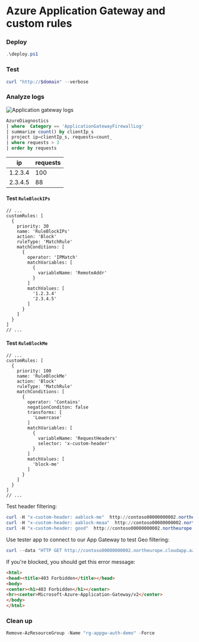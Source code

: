 # Azure Application Gateway and custom rules

### Deploy

```powershell
.\deploy.ps1
```

### Test

```powershell
curl "http://$domain" --verbose
```

### Analyze logs

![Application gateway logs](https://user-images.githubusercontent.com/2357647/207596514-c6c7bea1-b68b-45fa-a6ca-0ecb3a2f7bbe.png)

```sql
AzureDiagnostics
| where  Category == 'ApplicationGatewayFirewallLog'
| summarize count() by clientIp_s
| project ip=clientIp_s, requests=count_
| where requests > 3
| order by requests
```

| ip      | requests |
| ------- | -------- |
| 1.2.3.4 | 100      |
| 2.3.4.5 | 88       |

#### Test `RuleBlockIPs`

```bicep
// ...
customRules: [
  {
    priority: 30
    name: 'RuleBlockIPs'
    action: 'Block'
    ruleType: 'MatchRule'
    matchConditions: [
      {
        operator: 'IPMatch'
        matchVariables: [
          {
            variableName: 'RemoteAddr'
          }
        ]
        matchValues: [
          '1.2.3.4'
          '2.3.4.5'
        ]
      }
    ]
  }
]
// ...
```

#### Test `RuleBlockMe`

```bicep
// ...
customRules: [
  {
    priority: 100
    name: 'RuleBlockMe'
    action: 'Block'
    ruleType: 'MatchRule'
    matchConditions: [
      {
        operator: 'Contains'
        negationConditon: false
        transforms: [
          'Lowercase'
        ]
        matchVariables: [
          {
            variableName: 'RequestHeaders'
            selector: 'x-custom-header'
          }
        ]
        matchValues: [
          'block-me'
        ]
      }
    ]
  }
]
// ...
```

Test header filtering:

```powershell
curl -H "x-custom-header: aablock-me"  http://contoso00000000002.northeurope.cloudapp.azure.com/pages/echo
curl -H "x-custom-header: aablock-meaa"  http://contoso00000000002.northeurope.cloudapp.azure.com/pages/echo
curl -H "x-custom-header: good"  http://contoso00000000002.northeurope.cloudapp.azure.com/pages/echo
```

Use tester app to connect to our App Gateway to test Geo filtering:

```powershell
curl --data "HTTP GET http://contoso00000000002.northeurope.cloudapp.azure.com/pages/echo"  http://contoso00000000020-tester.azurewebsites.net/api/commands
```

If you're blocked, you should get this error message:

```html
<html>
<head><title>403 Forbidden</title></head>
<body>
<center><h1>403 Forbidden</h1></center>
<hr><center>Microsoft-Azure-Application-Gateway/v2</center>
</body>
</html>
```

### Clean up

```powershell
Remove-AzResourceGroup -Name "rg-appgw-auth-demo" -Force
```
